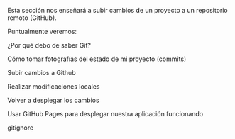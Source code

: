 Esta sección nos enseñará a subir cambios de un proyecto a un repositorio remoto (GitHub).

Puntualmente veremos:

¿Por qué debo de saber Git?

Cómo tomar fotografías del estado de mi proyecto (commits)

Subir cambios a Github

Realizar modificaciones locales

Volver a desplegar los cambios

Usar GitHub Pages para desplegar nuestra aplicación funcionando

gitignore